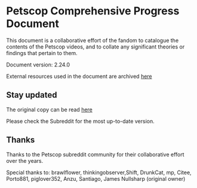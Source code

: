 # Petscop Comprehensive Progress Document
This document is a collaborative effort of the fandom to catalogue the contents of the Petscop videos, and to collate any significant theories or findings that pertain to them.

Document version: 2.24.0

External resources used in the document are archived [here](external%20resources)


## Stay updated
The original copy can be read [here](https://docs.google.com/document/d/1WUJXwnWYZbYH7MYorn5U6YIwAf3wWBeIFSwOlbexmkw/edit)

Please check the Subreddit for the most up-to-date version.



## Thanks
Thanks to the Petscop subreddit community for their collaborative effort over the years.

Special thanks to:
brawlflower, thinkingobserver,Shift, DrunkCat, mp, Citee, Porto881, piglover352, Anzu, Santiago, James
Nullsharp (original owner)
